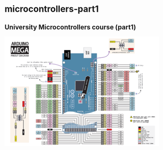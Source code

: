 # microcontrollers-part1

## University Microcontrollers course (part1)

![Diagram](./res/arduino-mega-pinout-diagram.png)
